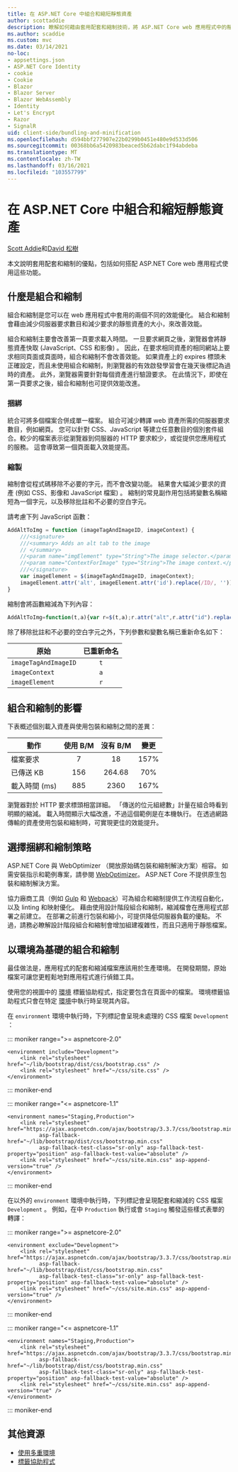 ```yaml
---
title: 在 ASP.NET Core 中組合和縮短靜態資產
author: scottaddie
description: 瞭解如何藉由套用配套和縮制技術，將 ASP.NET Core web 應用程式中的靜態資源優化。
ms.author: scaddie
ms.custom: mvc
ms.date: 03/14/2021
no-loc:
- appsettings.json
- ASP.NET Core Identity
- cookie
- Cookie
- Blazor
- Blazor Server
- Blazor WebAssembly
- Identity
- Let's Encrypt
- Razor
- SignalR
uid: client-side/bundling-and-minification
ms.openlocfilehash: d594bbf277907e22b0299b0451e480e9d533d506
ms.sourcegitcommit: 00368bb6a5420983beaced5b62dabc1f94abdeba
ms.translationtype: MT
ms.contentlocale: zh-TW
ms.lasthandoff: 03/16/2021
ms.locfileid: "103557799"
---
```

# <a name="bundle-and-minify-static-assets-in-aspnet-core"></a>在 ASP.NET Core 中組合和縮短靜態資產

[Scott Addie](https://twitter.com/Scott_Addie)和[David 松樹](https://twitter.com/davidpine7)

本文說明套用配套和縮制的優點，包括如何搭配 ASP.NET Core web 應用程式使用這些功能。

## <a name="what-is-bundling-and-minification"></a>什麼是組合和縮制

組合和縮制是您可以在 web 應用程式中套用的兩個不同的效能優化。 結合和縮制會藉由減少伺服器要求數目和減少要求的靜態資產的大小，來改善效能。

組合和縮制主要會改善第一頁要求載入時間。 一旦要求網頁之後，瀏覽器會將靜態資產快取 (JavaScript、CSS 和影像) 。 因此，在要求相同資產的相同網站上要求相同頁面或頁面時，組合和縮制不會改善效能。 如果資產上的 expires 標頭未正確設定，而且未使用組合和縮制，則瀏覽器的有效啟發學習會在幾天後標記為過時的資產。 此外，瀏覽器需要針對每個資產進行驗證要求。 在此情況下，即使在第一頁要求之後，組合和縮制也可提供效能改進。

### <a name="bundling"></a>捆綁

統合可將多個檔案合併成單一檔案。 組合可減少轉譯 web 資產所需的伺服器要求數目，例如網頁。 您可以針對 CSS、JavaScript 等建立任意數目的個別套件組合。較少的檔案表示從瀏覽器到伺服器的 HTTP 要求較少，或從提供您應用程式的服務。 這會導致第一個頁面載入效能提高。

### <a name="minification"></a>縮製

縮制會從程式碼移除不必要的字元，而不會改變功能。 結果會大幅減少要求的資產 (例如 CSS、影像和 JavaScript 檔案) 。 縮制的常見副作用包括將變數名稱縮短為一個字元，以及移除批註和不必要的空白字元。

請考慮下列 JavaScript 函數：

```javascript
AddAltToImg = function (imageTagAndImageID, imageContext) {
    ///<signature>
    ///<summary> Adds an alt tab to the image
    // </summary>
    //<param name="imgElement" type="String">The image selector.</param>
    //<param name="ContextForImage" type="String">The image context.</param>
    ///</signature>
    var imageElement = $(imageTagAndImageID, imageContext);
    imageElement.attr('alt', imageElement.attr('id').replace(/ID/, ''));
}
```

縮制會將函數縮減為下列內容：

```javascript
AddAltToImg=function(t,a){var r=$(t,a);r.attr("alt",r.attr("id").replace(/ID/,""))};
```

除了移除批註和不必要的空白字元之外，下列參數和變數名稱已重新命名如下：

原始 | 已重新命名
--- | :---:
`imageTagAndImageID` | `t`
`imageContext` | `a`
`imageElement` | `r`

## <a name="impact-of-bundling-and-minification"></a>組合和縮制的影響

下表概述個別載入資產與使用包裝和縮制之間的差異：

動作 | 使用 B/M | 沒有 B/M | 變更
--- | :---: | :---: | :---:
檔案要求  | 7   | 18     | 157%
已傳送 KB | 156 | 264.68 | 70%
載入時間 (ms)  | 885 | 2360   | 167%

瀏覽器對於 HTTP 要求標頭相當詳細。 「傳送的位元組總數」計量在組合時看到明顯的縮減。 載入時間顯示大幅改進，不過這個範例是在本機執行。 在透過網路傳輸的資產使用包裝和縮制時，可實現更佳的效能提升。

## <a name="choose-a-bundling-and-minification-strategy"></a>選擇捆綁和縮制策略

ASP.NET Core 與 WebOptimizer （開放原始碼包裝和縮制解決方案）相容。 如需安裝指示和範例專案，請參閱 [WebOptimizer](https://github.com/ligershark/WebOptimizer)。 ASP.NET Core 不提供原生包裝和縮制解決方案。

協力廠商工具（例如 [Gulp](https://gulpjs.com) 和 [Webpack](https://webpack.js.org)）可為組合和縮制提供工作流程自動化，以及 linting 和映射優化。 藉由使用設計階段組合和縮制，縮減檔會在應用程式部署之前建立。 在部署之前進行包裝和縮小，可提供降低伺服器負載的優點。 不過，請務必瞭解設計階段組合和縮制會增加組建複雜性，而且只適用于靜態檔案。

## <a name="environment-based-bundling-and-minification"></a>以環境為基礎的組合和縮制

最佳做法是，應用程式的配套和縮減檔案應該用於生產環境。 在開發期間，原始檔案可讓您更輕鬆地對應用程式進行偵錯工具。

使用您的視圖中的 [環境](xref:mvc/views/tag-helpers/builtin-th/environment-tag-helper) 標籤協助程式，指定要包含在頁面中的檔案。 環境標籤協助程式只會在特定 [環境](xref:fundamentals/environments)中執行時呈現其內容。

在 `environment` 環境中執行時，下列標記會呈現未處理的 CSS 檔案 `Development` ：

::: moniker range=">= aspnetcore-2.0"

```cshtml
<environment include="Development">
    <link rel="stylesheet" href="~/lib/bootstrap/dist/css/bootstrap.css" />
    <link rel="stylesheet" href="~/css/site.css" />
</environment>
```

::: moniker-end

::: moniker range="<= aspnetcore-1.1"

```cshtml
<environment names="Staging,Production">
    <link rel="stylesheet" href="https://ajax.aspnetcdn.com/ajax/bootstrap/3.3.7/css/bootstrap.min.css"
          asp-fallback-href="~/lib/bootstrap/dist/css/bootstrap.min.css"
          asp-fallback-test-class="sr-only" asp-fallback-test-property="position" asp-fallback-test-value="absolute" />
    <link rel="stylesheet" href="~/css/site.min.css" asp-append-version="true" />
</environment>
```

::: moniker-end

在以外的 `environment` 環境中執行時，下列標記會呈現配套和縮減的 CSS 檔案 `Development` 。 例如，在中 `Production` 執行或會 `Staging` 觸發這些樣式表單的轉譯：

::: moniker range=">= aspnetcore-2.0"

```cshtml
<environment exclude="Development">
    <link rel="stylesheet" href="https://ajax.aspnetcdn.com/ajax/bootstrap/3.3.7/css/bootstrap.min.css"
          asp-fallback-href="~/lib/bootstrap/dist/css/bootstrap.min.css"
          asp-fallback-test-class="sr-only" asp-fallback-test-property="position" asp-fallback-test-value="absolute" />
    <link rel="stylesheet" href="~/css/site.min.css" asp-append-version="true" />
</environment>
```

::: moniker-end

::: moniker range="<= aspnetcore-1.1"

```cshtml
<environment names="Staging,Production">
    <link rel="stylesheet" href="https://ajax.aspnetcdn.com/ajax/bootstrap/3.3.7/css/bootstrap.min.css"
          asp-fallback-href="~/lib/bootstrap/dist/css/bootstrap.min.css"
          asp-fallback-test-class="sr-only" asp-fallback-test-property="position" asp-fallback-test-value="absolute" />
    <link rel="stylesheet" href="~/css/site.min.css" asp-append-version="true" />
</environment>
```

::: moniker-end

## <a name="additional-resources"></a>其他資源

* [使用多重環境](xref:fundamentals/environments)
* [標籤協助程式](xref:mvc/views/tag-helpers/intro)

